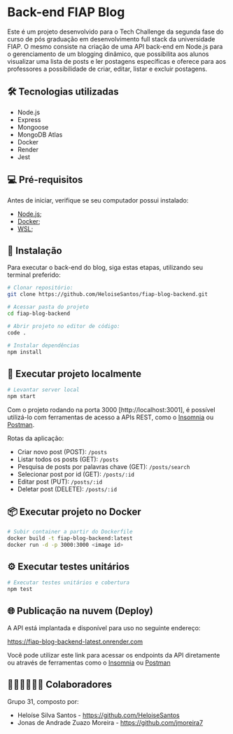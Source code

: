 # Back-end FIAP Blog

Este é um projeto desenvolvido para o Tech Challenge da segunda fase do curso de pós graduação em desenvolvimento full stack da universidade FIAP. O mesmo consiste na criação de uma API back-end em Node.js para o gerenciamento de um blogging dinâmico, que possibilita aos alunos visualizar uma lista de posts e ler postagens específicas e oferece para aos
professores a possibilidade de criar, editar, listar e excluir postagens.

## 🛠️ Tecnologias utilizadas

- Node.js
- Express
- Mongoose
- MongoDB Atlas
- Docker
- Render
- Jest

## 💻 Pré-requisitos

Antes de iniciar, verifique se seu computador possui instalado:

- [Node.js](https://nodejs.org/pt);
- [Docker](https://docs.docker.com/desktop/install/windows-install/);
- [WSL](https://learn.microsoft.com/pt-br/windows/wsl/install);

## 🔧 Instalação

Para executar o back-end do blog, siga estas etapas, utilizando seu terminal preferido:

```bash
# Clonar repositório:
git clone https://github.com/HeloiseSantos/fiap-blog-backend.git

# Acessar pasta do projeto
cd fiap-blog-backend

# Abrir projeto no editor de código:
code .

# Instalar dependências
npm install
```

## 🚀 Executar projeto localmente

```bash
# Levantar server local
npm start
```

Com o projeto rodando na porta 3000 [http://localhost:3001], é possível utilizá-lo com ferramentas de acesso a APIs REST, como o [Insomnia](https://insomnia.rest/download) ou [Postman](https://www.postman.com/).

Rotas da aplicação:

- Criar novo post (POST): `/posts`
- Listar todos os posts (GET): `/posts`
- Pesquisa de posts por palavras chave (GET): `/posts/search`
- Selecionar post por id (GET): `/posts/:id`
- Editar post (PUT): `/posts/:id`
- Deletar post (DELETE): `/posts/:id`

## 📦 Executar projeto no Docker

```bash
# Subir container a partir do Dockerfile
docker build -t fiap-blog-backend:latest
docker run -d -p 3000:3000 <image id>
```

## ⚙️ Executar testes unitários

```bash
# Executar testes unitários e cobertura
npm test
```

## 🌐 Publicação na nuvem (Deploy)

A API está implantada e disponível para uso no seguinte endereço:

https://fiap-blog-backend-latest.onrender.com

Você pode utilizar este link para acessar os endpoints da API diretamente ou através de ferramentas como o [Insomnia](https://insomnia.rest/) ou [Postman](https://www.postman.com/)

## 🧑🏻‍💻👩🏻‍💻 Colaboradores

Grupo 31, composto por:

- Heloíse Silva Santos - https://github.com/HeloiseSantos
- Jonas de Andrade Zuazo Moreira - https://github.com/jmoreira7
